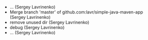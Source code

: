 * ... (Sergey Lavrinenko)
* Merge branch 'master' of github.com:lavr/simple-java-maven-app (Sergey Lavrinenko)
* remove unused dir (Sergey Lavrinenko)
* debug (Sergey Lavrinenko)
* ... (Sergey Lavrinenko)
